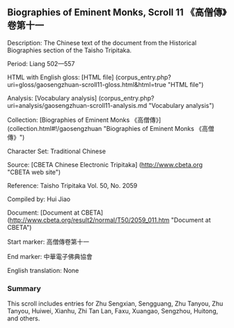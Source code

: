 ##  Biographies of Eminent Monks, Scroll 11 《高僧傳》卷第十一

Description: The Chinese text of the document from the Historical Biographies section of the Taisho Tripitaka.

Period: Liang 502—557

HTML with English gloss: [HTML file] (corpus_entry.php?uri=gloss/gaosengzhuan-scroll11-gloss.html&html=true "HTML file")

Analysis: [Vocabulary analysis] (corpus_entry.php?uri=analysis/gaosengzhuan-scroll11-analysis.md "Vocabulary analysis")

Collection: [Biographies of Eminent Monks 《高僧傳》] (collection.html#!/gaosengzhuan "Biographies of Eminent Monks 《高僧傳》")

Character Set: Traditional Chinese

Source: [CBETA Chinese Electronic Tripitaka] (http://www.cbeta.org "CBETA web site")

Reference: Taisho Tripitaka Vol. 50, No. 2059

Compiled by: Hui Jiao

Document: [Document at CBETA] (http://www.cbeta.org/result2/normal/T50/2059_011.htm "Document at CBETA")

Start marker: 高僧傳卷第十一

End marker: 中華電子佛典協會

English	translation: None

### Summary
This scroll includes entries for Zhu Sengxian, Sengguang, Zhu Tanyou, Zhu Tanyou, Huiwei, Xianhu, Zhi Tan Lan, Faxu, Xuangao, Sengzhou, Huitong, and others.

